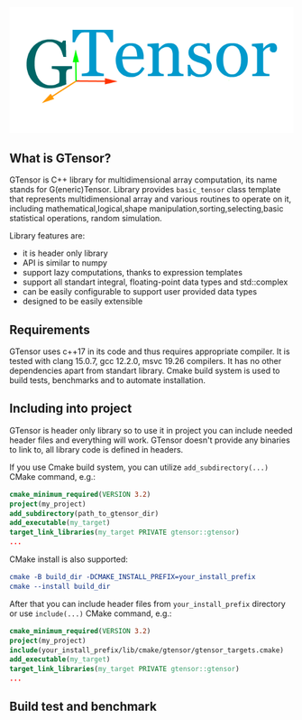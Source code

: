 ![gtensor_logo](/docs/gtensor_logo.png)

## What is GTensor?

GTensor is C++ library for multidimensional array computation, its name stands for G(eneric)Tensor.
Library provides `basic_tensor` class template that represents multidimensional array and various routines
to operate on it, including mathematical,logical,shape manipulation,sorting,selecting,basic statistical operations,
random simulation.

Library features are:

- it is header only library
- API is similar to numpy
- support lazy computations, thanks to expression templates
- support all standart integral, floating-point data types and std::complex
- can be easily configurable to support user provided data types
- designed to be easily extensible

## Requirements

GTensor uses c++17 in its code and thus requires appropriate compiler.
It is tested with clang 15.0.7, gcc 12.2.0, msvc 19.26 compilers.
It has no other dependencies apart from standart library.
Cmake build system is used to build tests, benchmarks and to automate installation.

## Including into project

GTensor is header only library so to use it in project you can include needed header files and everything will work. GTensor doesn't provide any binaries to
link to, all library code is defined in headers.

If you use Cmake build system, you can utilize `add_subdirectory(...)` CMake command, e.g.:

```cmake
cmake_minimum_required(VERSION 3.2)
project(my_project)
add_subdirectory(path_to_gtensor_dir)
add_executable(my_target)
target_link_libraries(my_target PRIVATE gtensor::gtensor)
...
```

CMake install is also supported:

```cmake
cmake -B build_dir -DCMAKE_INSTALL_PREFIX=your_install_prefix
cmake --install build_dir
```

After that you can include header files from `your_install_prefix` directory or use `include(...)` CMake command, e.g.:

```cmake
cmake_minimum_required(VERSION 3.2)
project(my_project)
include(your_install_prefix/lib/cmake/gtensor/gtensor_targets.cmake)
add_executable(my_target)
target_link_libraries(my_target PRIVATE gtensor::gtensor)
...
```

## Build test and benchmark